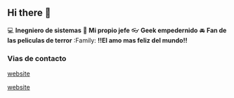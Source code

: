 ## Hi there 👋

:computer: **Inegniero de sistemas**
:pencil: **Mi propio jefe**
:eyeglasses: **Geek empedernido**
:oncoming_automobile: **Fan de las peliculas de terror**
:Family: **!!El amo mas feliz del mundo!!**

### Vias de contacto

[website](https://img.shields.io/badge/:badgeContent?style=flat-square&logoColor=azul%20oscuro&labelColor=azul%20aclaro&color=blanco&link=https%3A%2F%2Fwww.linkedin.com%2Fin%2Fjeffry-alexander-herrera-celis-64a96225a)

[website](https://img.shields.io/badge/:badgeContent)

